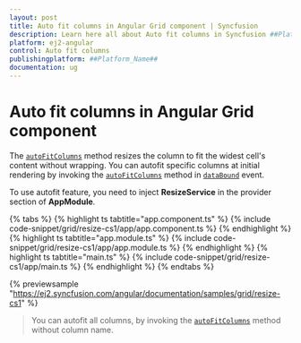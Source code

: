 ```yaml
---
layout: post
title: Auto fit columns in Angular Grid component | Syncfusion
description: Learn here all about Auto fit columns in Syncfusion ##Platform_Name## Grid component of Syncfusion Essential JS 2 and more.
platform: ej2-angular
control: Auto fit columns 
publishingplatform: ##Platform_Name##
documentation: ug
---
```


# Auto fit columns in Angular Grid component

The [`autoFitColumns`](https://ej2.syncfusion.com/angular/documentation/api/grid/#autofitcolumns) method resizes the column to fit the widest
cell's content without wrapping. You can autofit specific columns at initial rendering by invoking
the [`autoFitColumns`](https://ej2.syncfusion.com/angular/documentation/api/grid/#autofitcolumns) method in [`dataBound`](https://ej2.syncfusion.com/angular/documentation/api/grid/#databound) event.

To use autofit feature, you need to inject **ResizeService** in the provider section of **AppModule**.

{% tabs %}
{% highlight ts tabtitle="app.component.ts" %}
{% include code-snippet/grid/resize-cs1/app/app.component.ts %}
{% endhighlight %}
{% highlight ts tabtitle="app.module.ts" %}
{% include code-snippet/grid/resize-cs1/app/app.module.ts %}
{% endhighlight %}
{% highlight ts tabtitle="main.ts" %}
{% include code-snippet/grid/resize-cs1/app/main.ts %}
{% endhighlight %}
{% endtabs %}
  
{% previewsample "https://ej2.syncfusion.com/angular/documentation/samples/grid/resize-cs1" %}

> You can autofit all columns, by invoking the [`autoFitColumns`](https://ej2.syncfusion.com/angular/documentation/api/grid/#autofitcolumns)
method without column name.